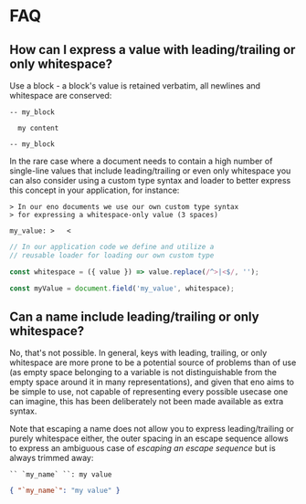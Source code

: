 # FAQ

## How can I express a value with leading/trailing or only whitespace?

Use a block - a block's value is retained verbatim, all newlines and whitespace are conserved:

```eno
-- my_block

  my content  

-- my_block
```

In the rare case where a document needs to contain a high number of single-line
values that include leading/trailing or even only whitespace you can also
consider using a custom type syntax and loader to better express this concept in
your application, for instance:

```eno
> In our eno documents we use our own custom type syntax
> for expressing a whitespace-only value (3 spaces)

my_value: >   <
```

```js
// In our application code we define and utilize a
// reusable loader for loading our own custom type

const whitespace = ({ value }) => value.replace(/^>|<$/, '');

const myValue = document.field('my_value', whitespace);
```

## Can a name include leading/trailing or only whitespace?

No, that's not possible. In general, keys with leading, trailing, or only
whitespace are more prone to be a potential source of problems than of use (as
empty space belonging to a variable is not distinguishable from the empty space
around it in many representations), and given that eno aims to be simple to
use, not capable of representing every possible usecase one can imagine, this
has been deliberately not been made available as extra syntax.

Note that escaping a name does not allow you to express leading/trailing or
purely whitespace either, the outer spacing in an escape sequence allows to
express an ambiguous case of *escaping an escape sequence* but is always
trimmed away:

```eno
`` `my_name` ``: my value 
```
```json
{ "`my_name`": "my value" }
```
